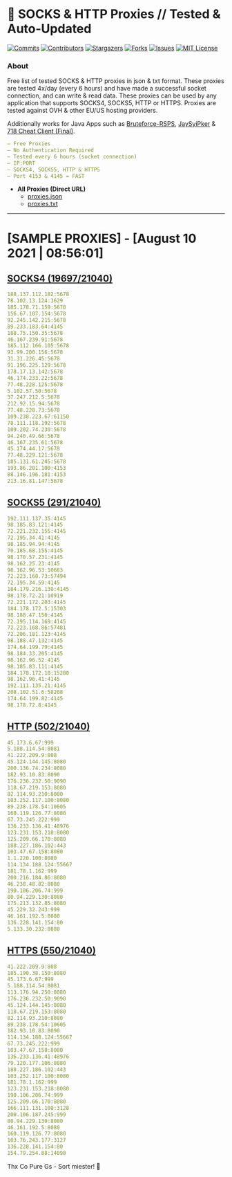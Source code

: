 <!-- MARKDOWN LINKS & IMAGES -->
<!-- https://www.markdownguide.org/basic-syntax/#reference-style-links -->
[contributors-shield]: https://img.shields.io/github/contributors/KaiBurton/free-proxies-autoupdated?style=for-the-badge
[contributors-url]: https://github.com/KaiBurton/free-proxies-autoupdated/graphs/contributors
[forks-shield]: https://img.shields.io/github/forks/KaiBurton/free-proxies-autoupdated?style=for-the-badge
[forks-url]: https://github.com/KaiBurton/free-proxies-autoupdated/network/members
[stars-shield]: https://img.shields.io/github/stars/KaiBurton/free-proxies-autoupdated?style=for-the-badge
[stars-url]: https://github.com/KaiBurton/free-proxies-autoupdated/stargazers
[issues-shield]: https://img.shields.io/github/issues/KaiBurton/free-proxies-autoupdated?style=for-the-badge
[issues-url]: https://github.com/KaiBurton/free-proxies-autoupdated/issues
[license-shield]: https://img.shields.io/github/license/KaiBurton/free-proxies-autoupdated?style=for-the-badge
[license-url]: https://github.com/KaiBurton/free-proxies-autoupdated/blob/main/LICENSE
[commit-shield]: https://img.shields.io/github/last-commit/KaiBurton/free-proxies-autoupdated?style=for-the-badge
[commit-url]: https://github.com/KaiBurton/free-proxies-autoupdated/commits/main

# 🎁 SOCKS & HTTP Proxies // Tested & Auto-Updated

[![Commits][commit-shield]][commit-url]
[![Contributors][contributors-shield]][contributors-url]
[![Stargazers][stars-shield]][stars-url]
[![Forks][forks-shield]][forks-url]
[![Issues][issues-shield]][issues-url]
[![MIT License][license-shield]][license-url]

### About
Free list of tested SOCKS & HTTP proxies in json & txt format. These proxies are tested 4x/day (every 6 hours) and have made a successful socket connection, and can write & read data. These proxies can be used by any application that supports SOCKS4, SOCKS5, HTTP or HTTPS. Proxies are tested against OVH & other EU/US hosting providers.

Additionally works for Java Apps such as [Bruteforce-RSPS](https://github.com/KaiBurton/Bruteforce-RSPS), [JaySyiPker](https://github.com/JayArrowz/JaySyiPker) & [718 Cheat Client (Final)](https://github.com/KaiBurton/718-Cheat-Client-Final). 

```yaml
— Free Proxies
— No Authentication Required
— Tested every 6 hours (socket connection)
— IP:PORT
— SOCKS4, SOCKS5, HTTP & HTTPS
— Port 4153 & 4145 = FAST
```

- **All Proxies (Direct URL)**
  - [proxies.json](https://raw.githubusercontent.com/KaiBurton/free-proxies-autoupdated/main/proxies.json)
  - [proxies.txt](https://raw.githubusercontent.com/KaiBurton/free-proxies-autoupdated/main/proxies.txt)

---

# [SAMPLE PROXIES] - [August 10 2021 | 08:56:01]

## [SOCKS4 (19697/21040)](https://raw.githubusercontent.com/KaiBurton/free-proxies-autoupdated/main/proxies-socks4.txt)
```yaml
188.137.112.182:5678
78.102.13.124:3629
185.178.71.159:5678
156.67.107.154:5678
92.245.142.215:5678
89.233.183.64:4145
188.75.150.35:5678
46.167.239.91:5678
185.112.166.105:5678
93.99.200.156:5678
31.31.226.45:5678
91.196.225.129:5678
178.17.13.142:5678
46.174.233.22:5678
77.48.228.125:5678
5.102.57.50:5678
37.247.212.5:5678
212.92.15.94:5678
77.48.228.73:5678
109.238.223.67:61150
78.111.118.192:5678
109.202.74.230:5678
94.240.49.66:5678
46.167.235.61:5678
45.174.44.17:5678
77.48.229.121:5678
185.131.61.245:5678
193.86.201.100:4153
88.146.196.181:4153
213.16.81.147:5678
```

## [SOCKS5 (291/21040)](https://raw.githubusercontent.com/KaiBurton/free-proxies-autoupdated/main/proxies-socks5.txt)
```yaml
192.111.137.35:4145
98.185.83.121:4145
72.221.232.155:4145
72.195.34.41:4145
98.185.94.94:4145
70.185.68.155:4145
98.170.57.231:4145
98.162.25.23:4145
98.162.96.53:10663
72.223.168.73:57494
72.195.34.59:4145
184.179.216.130:4145
98.178.72.21:10919
72.221.172.203:4145
184.178.172.5:15303
98.188.47.150:4145
72.195.114.169:4145
72.223.168.86:57481
72.206.181.123:4145
98.188.47.132:4145
174.64.199.79:4145
98.184.33.205:4145
98.162.96.52:4145
98.185.83.111:4145
184.178.172.18:15280
98.162.96.41:4145
192.111.135.21:4145
208.102.51.6:58208
174.64.199.82:4145
98.178.72.8:4145
```

## [HTTP (502/21040)](https://raw.githubusercontent.com/KaiBurton/free-proxies-autoupdated/main/proxies-http.txt)
```yaml
45.173.6.67:999
5.188.114.54:8081
41.222.209.9:808
45.124.144.145:8080
200.136.74.234:8080
182.93.10.83:8090
176.236.232.50:9090
118.67.219.153:8080
82.114.93.210:8080
103.252.117.100:8080
89.238.178.54:10605
160.119.126.77:8080
67.73.245.222:999
136.233.136.41:48976
123.231.153.218:8080
125.209.66.170:8080
188.227.186.102:443
103.47.67.158:8080
1.1.220.100:8080
114.134.188.124:55667
181.78.1.162:999
200.216.184.86:8080
46.238.48.82:8080
190.106.206.74:999
80.94.229.130:8080
175.213.132.85:8080
45.229.32.243:999
46.161.192.5:8080
136.228.141.154:80
5.133.30.232:8080
```

## [HTTPS (550/21040)](https://raw.githubusercontent.com/KaiBurton/free-proxies-autoupdated/main/proxies-https.txt)
```yaml
41.222.209.9:808
185.190.38.150:8080
45.173.6.67:999
5.188.114.54:8081
113.176.94.250:8080
176.236.232.50:9090
45.124.144.145:8080
118.67.219.153:8080
82.114.93.210:8080
89.238.178.54:10605
182.93.10.83:8090
114.134.188.124:55667
67.73.245.222:999
103.47.67.158:8080
136.233.136.41:48976
79.120.177.106:8080
188.227.186.102:443
103.252.117.100:8080
181.78.1.162:999
123.231.153.218:8080
190.106.206.74:999
125.209.66.170:8080
166.111.131.108:3128
200.106.187.245:999
80.94.229.130:8080
46.161.192.5:8080
160.119.126.77:8080
103.76.243.177:3127
136.228.141.154:80
154.79.254.88:14098
```



Thx Co Pure Gs - Sort miester! 💟
